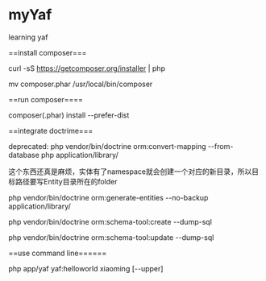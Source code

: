 myYaf
=====

learning yaf

==install composer===

curl -sS https://getcomposer.org/installer | php

mv composer.phar /usr/local/bin/composer

==run composer====

composer(.phar) install --prefer-dist

==integrate doctrime===

deprecated: php vendor/bin/doctrine orm:convert-mapping --from-database php application/library/

这个东西还真是麻烦，实体有了namespace就会创建一个对应的新目录，所以目标路径要写Entity目录所在的folder

php vendor/bin/doctrine orm:generate-entities --no-backup application/library/

php vendor/bin/doctrine orm:schema-tool:create --dump-sql

php vendor/bin/doctrine orm:schema-tool:update --dump-sql

==use command line======

php app/yaf yaf:helloworld xiaoming [--upper]

